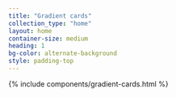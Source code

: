 ```yaml
---
title: "Gradient cards"
collection_type: "home"
layout: home
container-size: medium
heading: 1
bg-color: alternate-background
style: padding-top
---
```


{% include components/gradient-cards.html %}
